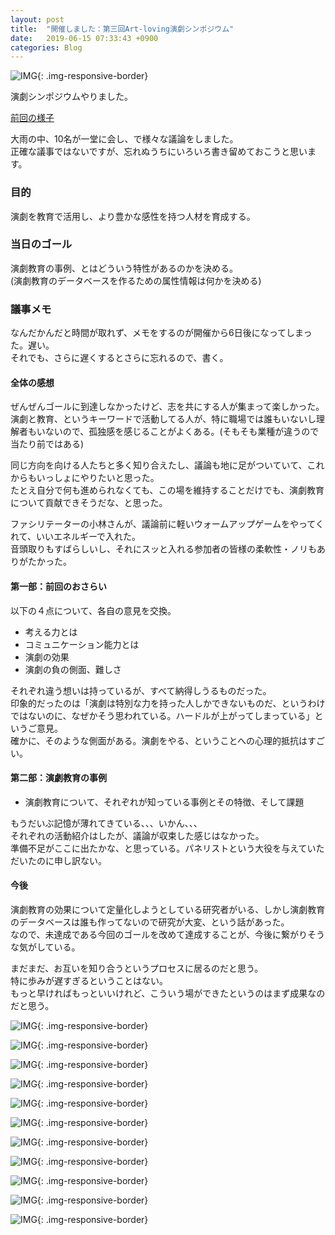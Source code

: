 ```yaml
---
layout: post
title:  "開催しました：第三回Art-loving演劇シンポジウム"
date:   2019-06-15 07:33:43 +0900
categories: Blog
---
```



![IMG]({{site.baseurl}}/img/20190615_01.jpg){: .img-responsive-border} 

演劇シンポジウムやりました。

[前回の様子]({{site.baseurl}}/blog/2019/02/23/symposiumpost/)

大雨の中、10名が一堂に会し、で様々な議論をしました。  
正確な議事ではないですが、忘れぬうちにいろいろ書き留めておこうと思います。

### 目的

演劇を教育で活用し、より豊かな感性を持つ人材を育成する。

### 当日のゴール

演劇教育の事例、とはどういう特性があるのかを決める。  
(演劇教育のデータベースを作るための属性情報は何かを決める)

### 議事メモ

なんだかんだと時間が取れず、メモをするのが開催から6日後になってしまった。遅い。  
それでも、さらに遅くするとさらに忘れるので、書く。

#### 全体の感想

ぜんぜんゴールに到達しなかったけど、志を共にする人が集まって楽しかった。  
演劇と教育、というキーワードで活動してる人が、特に職場では誰もいないし理解者もいないので、孤独感を感じることがよくある。(そもそも業種が違うので当たり前ではある)

同じ方向を向ける人たちと多く知り合えたし、議論も地に足がついていて、これからもいっしょにやりたいと思った。  
たとえ自分で何も進められなくても、この場を維持することだけでも、演劇教育について貢献できそうだな、と思った。

ファシリテーターの小林さんが、議論前に軽いウォームアップゲームをやってくれて、いいエネルギーで入れた。  
音頭取りもすばらしいし、それにスッと入れる参加者の皆様の柔軟性・ノリもありがたかった。


#### 第一部：前回のおさらい

以下の４点について、各自の意見を交換。

* 考える力とは
* コミュニケーション能力とは
* 演劇の効果
* 演劇の負の側面、難しさ

それぞれ違う想いは持っているが、すべて納得しうるものだった。  
印象的だったのは「演劇は特別な力を持った人しかできないものだ、というわけではないのに、なぜかそう思われている。ハードルが上がってしまっている」というご意見。  
確かに、そのような側面がある。演劇をやる、ということへの心理的抵抗はすごい。

#### 第二部：演劇教育の事例

* 演劇教育について、それぞれが知っている事例とその特徴、そして課題

もうだいぶ記憶が薄れてきている、、、いかん、、、  
それぞれの活動紹介はしたが、議論が収束した感じはなかった。  
準備不足がここに出たかな、と思っている。パネリストという大役を与えていただいたのに申し訳ない。



#### 今後

演劇教育の効果について定量化しようとしている研究者がいる、しかし演劇教育のデータベースは誰も作ってないので研究が大変、という話があった。  
なので、未達成である今回のゴールを改めて達成することが、今後に繋がりそうな気がしている。

まだまだ、お互いを知り合うというプロセスに居るのだと思う。  
特に歩みが遅すぎるということはない。  
もっと早ければもっといいけれど、こういう場ができたというのはまず成果なのだと思う。



![IMG]({{site.baseurl}}/img/20190615_02.jpg){: .img-responsive-border} 

![IMG]({{site.baseurl}}/img/20190615_03.jpg){: .img-responsive-border} 

![IMG]({{site.baseurl}}/img/20190615_04.jpg){: .img-responsive-border} 

![IMG]({{site.baseurl}}/img/20190615_05.jpg){: .img-responsive-border} 

![IMG]({{site.baseurl}}/img/20190615_06.jpg){: .img-responsive-border} 

![IMG]({{site.baseurl}}/img/20190615_07.jpg){: .img-responsive-border} 

![IMG]({{site.baseurl}}/img/20190615_08.jpg){: .img-responsive-border} 

![IMG]({{site.baseurl}}/img/20190615_09.jpg){: .img-responsive-border} 

![IMG]({{site.baseurl}}/img/20190615_10.jpg){: .img-responsive-border} 

![IMG]({{site.baseurl}}/img/20190615_11.jpg){: .img-responsive-border} 

![IMG]({{site.baseurl}}/img/20190615_12.jpg){: .img-responsive-border} 


